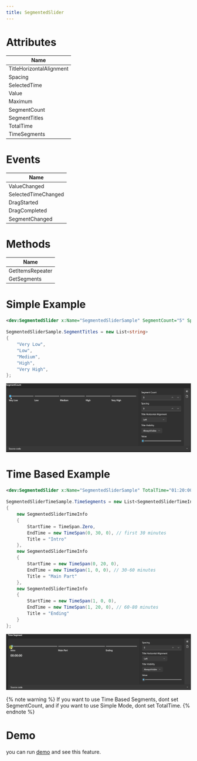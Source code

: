 ```yaml
---
title: SegmentedSlider
---
```


# Attributes

|Name|
|-|
|TitleHorizontalAlignment|
|Spacing|
|SelectedTime|
|Value|
|Maximum|
|SegmentCount|
|SegmentTitles|
|TotalTime|
|TimeSegments|

# Events

|Name|
|-|
|ValueChanged|
|SelectedTimeChanged|
|DragStarted|
|DragCompleted|
|SegmentChanged|

# Methods

|Name|
|-|
|GetItemsRepeater|
|GetSegments|

# Simple Example

```xml
<dev:SegmentedSlider x:Name="SegmentedSliderSample" SegmentCount="5" Spacing="5"/>
```

```cs
SegmentedSliderSample.SegmentTitles = new List<string>
{
    "Very Low",
    "Low",
    "Medium",
    "High",
    "Very High",
};
```

![DevWinUI](https://raw.githubusercontent.com/ghost1372/DevWinUI-Resources/refs/heads/main/DevWinUI-Docs/SegmentedSlider.gif)

# Time Based Example

```xml
<dev:SegmentedSlider x:Name="SegmentedSliderSample" TotalTime="01:20:00" Spacing="5"/>
```

```cs
SegmentedSliderTimeSample.TimeSegments = new List<SegmentedSliderTimeInfo>
{
    new SegmentedSliderTimeInfo
    {
        StartTime = TimeSpan.Zero,
        EndTime = new TimeSpan(0, 30, 0), // first 30 minutes
        Title = "Intro"
    },
    new SegmentedSliderTimeInfo
    {
        StartTime = new TimeSpan(0, 20, 0),
        EndTime = new TimeSpan(1, 0, 0), // 30-60 minutes
        Title = "Main Part"
    },
    new SegmentedSliderTimeInfo
    {
        StartTime = new TimeSpan(1, 0, 0),
        EndTime = new TimeSpan(1, 20, 0), // 60-80 minutes
        Title = "Ending"
    }
};
```
![DevWinUI](https://raw.githubusercontent.com/ghost1372/DevWinUI-Resources/refs/heads/main/DevWinUI-Docs/SegmentedSlider2.gif)

{% note warning %}
If you want to use Time Based Segments, dont set SegmentCount, and if you want to use Simple Mode, dont set TotalTime.
{% endnote %}


# Demo
you can run [demo](https://github.com/Ghost1372/DevWinUI) and see this feature.
